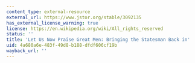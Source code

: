 ```yaml
---
content_type: external-resource
external_url: https://www.jstor.org/stable/3092135
has_external_license_warning: true
license: https://en.wikipedia.org/wiki/All_rights_reserved
status: ''
title: 'Let Us Now Praise Great Men: Bringing the Statesman Back in'
uid: 4a680a6e-483f-49d8-b188-dfdf606cf19b
wayback_url: ''
---
```

